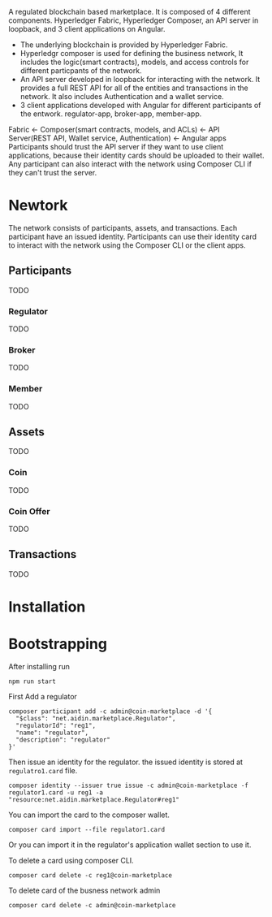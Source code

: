 
A regulated blockchain based marketplace. 
It is composed of 4 different components. Hyperledger Fabric, Hyperledger Composer, an API server in loopback, and 3 client applications on Angular.  
* The underlying blockchain is provided by Hyperledger Fabric. 
* Hyperledgr composer is used for defining the business network, It includes the logic(smart contracts), models, and access controls for different particpants of the network. 
* An API server developed in loopback for interacting with the network. It provides a full REST API for all of the entities and transactions in the network. It also includes Authentication and a wallet service.
* 3 client applications developed with Angular for different participants of the entwork. regulator-app, broker-app, member-app.  
  
Fabric <- Composer(smart contracts, models, and ACLs) <- API Server(REST API, Wallet service, Authentication) <- Angular apps  
Participants should trust the API server if they want to use client applications, because their identity cards should be uploaded to their wallet. Any participant can also interact with the network using Composer CLI if they can't trust the server.

# Newtork
The network consists of participants, assets, and transactions. Each participant have an issued identity. Participants can use their identity card to interact with the network using the Composer CLI or the client apps.
  
## Participants
TODO
### Regulator
TODO
### Broker
TODO    
### Member
TODO  
  
## Assets
TODO
### Coin
TODO  
### Coin Offer
TODO  
  
## Transactions
TODO  
  

# Installation
  
# Bootstrapping
After installing run
```
npm run start
```
First Add a regulator
```
composer participant add -c admin@coin-marketplace -d '{
  "$class": "net.aidin.marketplace.Regulator",
  "regulatorId": "reg1",
  "name": "regulator",
  "description": "regulator"
}'
```
Then issue an identity for the regulator. the issued identity is stored at `regulatro1.card` file.
```  
composer identity --issuer true issue -c admin@coin-marketplace -f regulator1.card -u reg1 -a "resource:net.aidin.marketplace.Regulator#reg1" 
```
You can import the card to the composer wallet.
```
composer card import --file regulator1.card
```
Or you can import it in the regulator's application wallet section to use it.

To delete a card using composer CLI.
```
composer card delete -c reg1@coin-marketplace
```

To delete card of the busness network admin
```
composer card delete -c admin@coin-marketplace
```

